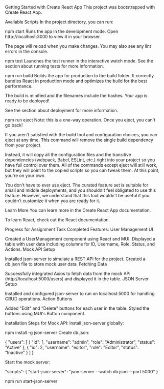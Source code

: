 Getting Started with Create React App
This project was bootstrapped with Create React App.

Available Scripts
In the project directory, you can run:

npm start
Runs the app in the development mode.
Open http://localhost:3000 to view it in your browser.

The page will reload when you make changes.
You may also see any lint errors in the console.

npm test
Launches the test runner in the interactive watch mode.
See the section about running tests for more information.

npm run build
Builds the app for production to the build folder.
It correctly bundles React in production mode and optimizes the build for the best performance.

The build is minified and the filenames include the hashes.
Your app is ready to be deployed!

See the section about deployment for more information.

npm run eject
Note: this is a one-way operation. Once you eject, you can't go back!

If you aren't satisfied with the build tool and configuration choices, you can eject at any time. This command will remove the single build dependency from your project.

Instead, it will copy all the configuration files and the transitive dependencies (webpack, Babel, ESLint, etc.) right into your project so you have full control over them. All of the commands except eject will still work, but they will point to the copied scripts so you can tweak them. At this point, you're on your own.

You don't have to ever use eject. The curated feature set is suitable for small and middle deployments, and you shouldn't feel obligated to use this feature. However, we understand that this tool wouldn't be useful if you couldn't customize it when you are ready for it.

Learn More
You can learn more in the Create React App documentation.

To learn React, check out the React documentation.

Progress for Assignment Task
Completed Features:
User Management UI

Created a UserManagement component using React and MUI.
Displayed a table with user data including columns for ID, Username, Role, Status, and Actions.
Mock API Setup

Installed json-server to simulate a REST API for the project.
Created a db.json file to store mock user data.
Fetching Data

Successfully integrated Axios to fetch data from the mock API (http://localhost:5000/users) and displayed it in the table.
JSON Server Setup

Installed and configured json-server to run on localhost:5000 for handling CRUD operations.
Action Buttons

Added "Edit" and "Delete" buttons for each user in the table.
Styled the buttons using MUI's Button component.

Installation Steps for Mock API:
Install json-server globally:

npm install -g json-server
Create db.json:

{
  "users": [
    { "id": 1, "username": "admin", "role": "Administrator", "status": "Active" },
    { "id": 2, "username": "editor", "role": "Editor", "status": "Inactive" }
  ]
}


Start the mock server:

"scripts": {
  "start-json-server": "json-server --watch db.json --port 5000"
}

npm run start-json-server

